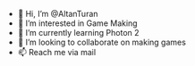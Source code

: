 - 👋 Hi, I’m @AltanTuran
- 👀 I’m interested in Game Making
- 🌱 I’m currently learning Photon 2
- 💞️ I’m looking to collaborate on making games
- 📫 Reach me via mail

<!---
AltanTuran/AltanTuran is a ✨ special ✨ repository because its `README.md` (this file) appears on your GitHub profile.
You can click the Preview link to take a look at your changes.
--->
